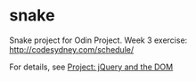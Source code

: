 snake
=====

Snake project for Odin Project. Week 3 exercise: http://codesydney.com/schedule/

For details, see [Project: jQuery and the DOM](http://www.theodinproject.com/javascript-and-jquery/jquery-and-the-dom)

